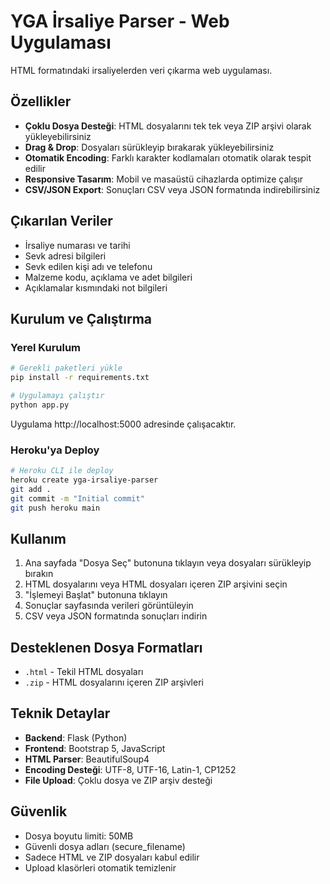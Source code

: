 # YGA İrsaliye Parser - Web Uygulaması

HTML formatındaki irsaliyelerden veri çıkarma web uygulaması.

## Özellikler

- **Çoklu Dosya Desteği**: HTML dosyalarını tek tek veya ZIP arşivi olarak yükleyebilirsiniz
- **Drag & Drop**: Dosyaları sürükleyip bırakarak yükleyebilirsiniz
- **Otomatik Encoding**: Farklı karakter kodlamaları otomatik olarak tespit edilir
- **Responsive Tasarım**: Mobil ve masaüstü cihazlarda optimize çalışır
- **CSV/JSON Export**: Sonuçları CSV veya JSON formatında indirebilirsiniz

## Çıkarılan Veriler

- İrsaliye numarası ve tarihi
- Sevk adresi bilgileri
- Sevk edilen kişi adı ve telefonu
- Malzeme kodu, açıklama ve adet bilgileri
- Açıklamalar kısmındaki not bilgileri

## Kurulum ve Çalıştırma

### Yerel Kurulum

```bash
# Gerekli paketleri yükle
pip install -r requirements.txt

# Uygulamayı çalıştır
python app.py
```

Uygulama http://localhost:5000 adresinde çalışacaktır.

### Heroku'ya Deploy

```bash
# Heroku CLI ile deploy
heroku create yga-irsaliye-parser
git add .
git commit -m "Initial commit"
git push heroku main
```

## Kullanım

1. Ana sayfada "Dosya Seç" butonuna tıklayın veya dosyaları sürükleyip bırakın
2. HTML dosyalarını veya HTML dosyaları içeren ZIP arşivini seçin
3. "İşlemeyi Başlat" butonuna tıklayın
4. Sonuçlar sayfasında verileri görüntüleyin
5. CSV veya JSON formatında sonuçları indirin

## Desteklenen Dosya Formatları

- `.html` - Tekil HTML dosyaları
- `.zip` - HTML dosyalarını içeren ZIP arşivleri

## Teknik Detaylar

- **Backend**: Flask (Python)
- **Frontend**: Bootstrap 5, JavaScript
- **HTML Parser**: BeautifulSoup4
- **Encoding Desteği**: UTF-8, UTF-16, Latin-1, CP1252
- **File Upload**: Çoklu dosya ve ZIP arşiv desteği

## Güvenlik

- Dosya boyutu limiti: 50MB
- Güvenli dosya adları (secure_filename)
- Sadece HTML ve ZIP dosyaları kabul edilir
- Upload klasörleri otomatik temizlenir

